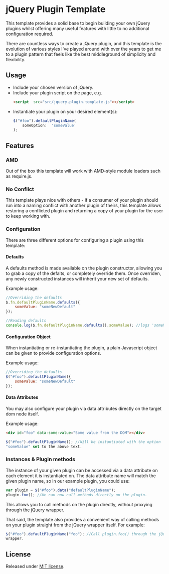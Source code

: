 # jQuery Plugin Template

This template provides a solid base to begin building your own jQuery plugins
whilst offering many useful features with little to no additional configuration
required.

There are countless ways to create a jQuery plugin, and this template is the
evolution of various styles I've played around with over the years to get me to
a plugin pattern that feels like the best middleground of simplicity and
flexibility.  

## Usage

- Include your chosen version of jQuery.
- Include your plugin script on the page, e.g.
    ```html
    <script  src="src/jquery.plugin.template.js"></script>
    ```
- Instantiate your plugin on your desired element(s):
    ```javascript
    $("#foo").defaultPluginName(
        someOption:  'someValue'
    );
    ```

## Features

### AMD

Out of the box this template will work with AMD-style module loaders such as
require.js.

### No Conflict

This template plays nice with others - if a consumer of your plugin should run
into a naming conflict with another plugin of theirs, this template allows
restoring a conflicted plugin and returning a copy of your plugin for the user
to keep working with.

### Configuration

There are three different options for configuring a plugin using this template:

#### Defaults

A defaults method is made available on the plugin constructor, allowing you to
grab a copy of the defalts, or completely override them.  Once overriden, any
newly constructed instances will inherit your new set of defaults.

Example usage:

```javascript
//Overriding the defaults
$.fn.defaultPluginName.defaults({
    someValue: "someNewDefault"
});

//Reading defaults
console.log($.fn.defaultPluginName.defaults().someValue); //logs 'someNewDefault'
```

#### Configuration Object

When instantiating or re-instantiating the plugin, a plain Javascript object can
be given to provide configuration options.

Example usage:

```javascript
//Overriding the defaults
$("#foo").defaultPluginName({
    someValue: "someNewDefault"
});
```

#### Data Attributes

You may also configure your plugin via data attributes directly on the target
dom node itself.

Example usage:

```html
<div id="foo" data-some-value="Some value from the DOM"></div>
```

```javascript
$("#foo").defaultPluginName(); //Will be instantiated with the option 
"someValue" set to the above text.
```

### Instances & Plugin methods

The instance of your given plugin can be accessed via a data attribute on each
element it is instantiated on.  The data attribute name will match the given
plugin name, so in our example plugin, you could use:

```javascript
var plugin = $("#foo").data("defaultPluginName");
plugin.foo(); //We can now call methods directly on the plugin.
```

This allows you to call methods on the plugin directly, without proxying through
the jQuery wrapper.

That said, the template also provides a convenient way of calling methods on
your plugin straight from the jQuery wrapper itself.  For example:

```javascript
$("#foo").defaultPluginName("foo"); //Call plugin.foo() through the jQuery
wrapper.
```

## License

Released under [MIT license](https://github.com/robinmalburn/jquery-plugin-template/blob/master/LICENSE).
